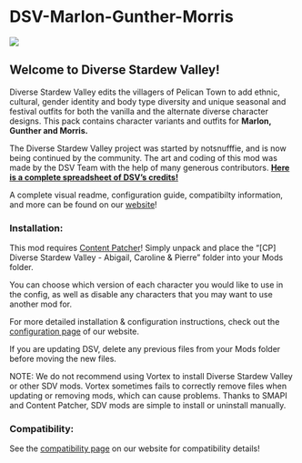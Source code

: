 # DSV-Marlon-Gunther-Morris

![](https://camo.githubusercontent.com/578e9f80799d4b17f46a394e8b40cc0d3dcec1f30b2fd0dcd02694ca5bda43ea/68747470733a2f2f6d656469612e646973636f72646170702e6e65742f6174746163686d656e74732f3639373632313132333237373532303931372f3739303538303131353331343034393036342f62616e6e65722e706e673f77696474683d31303230266865696768743d323931)

## Welcome to Diverse Stardew Valley!

Diverse Stardew Valley edits the villagers of Pelican Town to add ethnic, cultural, gender identity and body type diversity and unique seasonal and festival outfits for both the vanilla and the alternate diverse character designs. This pack contains character variants and outfits for **Marlon, Gunther and Morris.**

The Diverse Stardew Valley project was started by notsnufffie, and is now being continued by the community. The art and coding of this mod was made by the DSV Team with the help of many generous contributors. **[Here is a complete spreadsheet of DSV’s credits!](https://docs.google.com/spreadsheets/d/10e0GPMcKTrzAm93Uhn17ElejMpiuwxh2t-utQvrR66M/edit#gid=5373728﻿)**

A complete visual readme, configuration guide, compatibilty information, and more can be found on our [website](https://diversestardewvalley.weebly.com/)!

### Installation:
This mod requires [Content Patcher](https://www.nexusmods.com/stardewvalley/mods/1915)﻿! Simply unpack and place the “[CP] Diverse Stardew Valley - Abigail, Caroline & Pierre” folder into your Mods folder. 

You can choose which version of each character you would like to use in the config, as well as disable any characters that you may want to use another mod for.

For more detailed installation & configuration instructions, check out the [configuration page](https://diversestardewvalley.weebly.com/configuration.html) of our website.

If you are updating DSV, delete any previous files from your Mods folder before moving the new files.

NOTE: We do not recommend using Vortex to install Diverse Stardew Valley or other SDV mods. Vortex sometimes fails to correctly remove files when updating or removing mods, which can cause problems. Thanks to SMAPI and Content Patcher, SDV mods are simple to install or uninstall manually.

### Compatibility:

See the [compatibility page](https://diversestardewvalley.weebly.com/compatibility.html) on our website for compatibility details!
